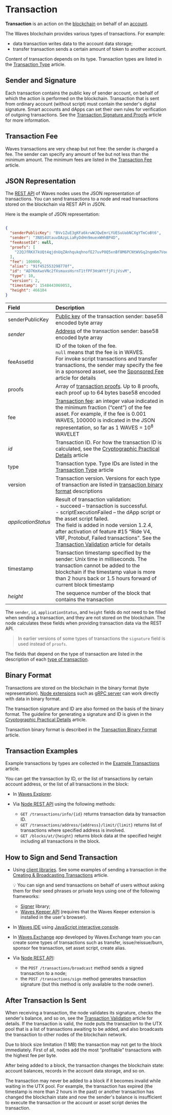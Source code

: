 # Transaction

**Transaction** is an action on the [blockchain](/en/blockchain/blockchain/) on behalf of an [account](/en/blockchain/account/). 

The Waves blockchain provides various types of transactions. For example:

* data transaction writes data to the account data storage;
* transfer transaction sends a certain amount of token to another account.

Content of transaction depends on its type. Transaction types are listed in the [Transaction Type](/en/blockchain/transaction-type/) article.

## Sender and Signature

Each transaction contains the public key of sender account, on behalf of which the action is performed on the blockchain. Transaction that is sent from ordinary account (without script) must contain the sender's digital signature. Smart accounts and dApps can set their own rules for verification of outgoing transactions. See the [Transaction Signature and Proofs](/en/blockchain/transaction/transaction-proof) article for more information.

## Transaction Fee

Waves transactions are very cheap but not free: the sender is charged a fee. The sender can specify any amount of fee but not less than the minimum amount. The minimum fees are listed in the [Transaction Fee](/en/blockchain/transaction/transaction-fee) article.

## JSON Representation

The [REST API](/en/waves-node/node-api/) of Waves nodes uses the JSON representation of transactions. You can send transactions to a node and read transactions stored on the blockchain via REST API in JSON.

Here is the example of JSON representation:

```json

{
  "senderPublicKey": "BVv1ZuE3gKFa6krwWJQwEmrLYUESuUabNCXgYTmCoBt6",
  "sender": "3N8S4UtauvDAzpLiaRyDdHn9muexWHhBP4D",
  "feeAssetId": null,
  "proofs": [
    "22QJfRKX7kUQt4qjdnUqZAnhqukqhnofE27uvP8Q5xnBf8M6PCNtWVGq2ngm6m7Voe7duys59D1yU9jhKrmdXDCe"
  ],
  "fee": 100000,
  "alias": "91f452553298770f",
  "id": "AD7KmXwoVNc2fXsmaxsHsrnT1tfPF3HsWYtfjFijVsvM",
  "type": 10,
  "version": 2,
  "timestamp": 1548443069053,
  "height": 466104
}
```

| Field | Description |
| :--- | :--- |
| senderPublicKey | [Public key](/en/blockchain/account/#account-public-and-private-keys) of the transaction sender: base58 encoded byte array |
| *sender* | [Address](/en/blockchain/account/address) of the transaction sender: base58 encoded byte array |
| feeAssetId | ID of the token of the fee.<br>`null` means that the fee is in WAVES.<br>For invoke script transactions and transfer transactions, the sender may specify the fee in a sponsored asset, see the [Sponsored Fee](/en/blockchain/waves-protocol/sponsored-fee) article for details |
| proofs | Array of [transaction proofs](/en/blockchain/transaction/transaction-proof). Up to 8 proofs, each proof up to 64 bytes base58 encoded |
| fee | [Transaction fee](/en/blockchain/transaction/transaction-fee): an integer value indicated in the minimum fraction (“cent”) of the fee asset. For example, if the fee is 0.001 WAVES, 100000 is indicated in the JSON representation, so far as 1 WAVES = 10<sup>8</sup> WAVELET |
| *id* | Transaction ID. For how the transaction ID is calculated, see the [Cryptographic Practical Details](/en/blockchain/waves-protocol/cryptographic-practical-details#calculating-transaction-id) article |
| type | Transaction type. Type IDs are listed in the [Transaction Type](/en/blockchain/transaction-type/) article |
| version | Transaction version. Versions for each type of transaction are listed in [transaction binary format](/en/blockchain/binary-format/transaction-binary-format) descriptions |
| *applicationStatus* | Result of transaction validation:<br>- succeed – transaction is successful.<br>- scriptExecutionFailed – the dApp script or the asset script failed.<br>The field is added in node version 1.2.4, after activation of feature #15 “Ride V4, VRF, Protobuf, Failed transactions”. See the [Transaction Validation](/en/blockchain/transaction/transaction-validation) article for details |
| timestamp | Transaction timestamp specified by the sender: Unix time in milliseconds. The transaction cannot be added to the blockchain if the timestamp value is more than 2 hours back or 1.5 hours forward of current block timestamp |
| *height* | The sequence number of the block that contains the transaction |

The `sender`, `id`, `applicationStatus`, and `height` fields do not need to be filled when sending a transaction, and they are not stored on the blockchain. The node calculates these fields when providing transaction data via the REST API.

> In earlier versions of some types of transactions the `signature` field is used instead of `proofs`.

The fields that depend on the type of transaction are listed in the description of each [type of transaction](/en/blockchain/transaction/transaction-type/).

## Binary Format

Transactions are stored on the blockchain in the binary format (byte representation). [Node extensions](/en/waves-node/extensions/) such as [gRPC server](/en/waves-node/extensions/grpc-server/) can work directly with data in binary format.

The transaction signature and ID are also formed on the basis of the binary format. The guideline for generating a signature and ID is given in the [Cryptographic Practical Details](/en/blockchain/waves-protocol/cryptographic-practical-details#signing) article.

Transaction binary format is described in the [Transaction Binary Format](/en/blockchain/binary-format/transaction-binary-format/) article.

## Transaction Examples

Example transactions by types are collected in the [Example Transactions](/en/waves-node/node-api/example-transactions) article.

You can get the transaction by ID, or the list of transactions by certain account address, or the list of all transactions in the block:

* In [Waves Explorer](https://wavesexplorer.com/).
* Via [Node REST API](/en/waves-node/node-api/) using the following methods:

   * `GET /transactions/info/{id}` returns transaction data by transaction ID.
   * `GET /transactions/address/{address}/limit/{limit}` returns list of transactions where specified address is involved.
   * `GET /blocks/at/{height}` returns block data at the specified height including all transactions in the block.

## How to Sign and Send Transaction

* Using [client libraries](/en/building-apps/waves-api-and-sdk/client-libraries/). See some examples of sending a transaction in the [Creating & Broadcasting Transactions](/en/building-apps/how-to/basic/transaction) article.

   :bulb: You can sign and send transactions on behalf of users without asking them for their seed phrases or private keys using one of the following frameworks:
   
   * [Signer](/en/building-apps/waves-api-and-sdk/client-libraries/signer) library;
   * [Waves Keeper API](/en/ecosystem/waves-keeper/waves-keeper-api) (requires that the Waves Keeper extension is installed in the user's browser).

* In [Waves IDE](https://waves-ide.com/) using [JavaScript interactive console](/en/building-apps/smart-contracts/tools/waves-ide#javascript-interactive-console).
* In [Waves.Exchange](https://waves.exchange/) app developed by Waves.Exchange team you can create some types of transactions such as transfer, issue/reissue/burn, sponsor fee transaction, set asset script, create alias.
* Via [Node REST API](/en/waves-node/node-api/):

   * the `POST /transactions/broadcast` method sends a signed transaction to a node;
   * the `POST /transactions/sign` method generates transaction signature (but this method is only available to the node owner).

## After Transaction Is Sent

When receiving a transaction, the node validates its signature, checks the sender's balance, and so on, see the [Transaction Validation](/en/blockchain/transaction/transaction-validation) article for details. If the transaction is valid, the node puts the transaction to the UTX pool that is a list of transactions awaiting to be added, and also broadcasts the transaction to other nodes of the blockchain network.

Due to block size limitation (1 MB) the transaction may not get to the block immediately. First of all, nodes add the most “profitable” transactions with the highest fee per byte.

After being added to a block, the transaction changes the blockchain state: account balances, records in the account data storage, and so on.

The transaction may never be added to a block if it becomes invalid while waiting in the UTX pool. For example, the transaction has expired (the timestamp is more than 2 hours in the past) or another transaction has changed the blockchain state and now the sender's balance is insufficient to execute the transaction or the account or asset script denies the transaction.
